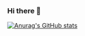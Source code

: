 ### Hi there 👋


[![Anurag's GitHub stats](https://github-readme-stats.vercel.app/api?username=DaoMingze&show_icons=true&theme=radical)](https://github.com/anuraghazra/github-readme-stats)

<!--
**DaoMingze/DaoMingze** is a ✨ _special_ ✨ repository because its `README.md` (this file) appears on your GitHub profile.

Here are some ideas to get you started:

- 🔭 I’m currently working on ...
- 🌱 I’m currently learning ...
- 👯 I’m looking to collaborate on ...
- 🤔 I’m looking for help with ...
- 💬 Ask me about ...
- 📫 How to reach me: ...
- 😄 Pronouns: ...
- ⚡ Fun fact: ...
-->
